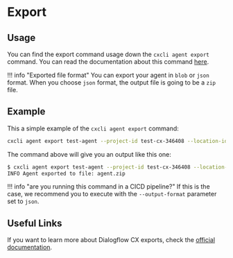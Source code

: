 # Export


## Usage

You can find the export command usage down the `cxcli agent export` command. You can read the documentation about this command [here](/cmd/cxcli_agent_export).


!!! info "Exported file format"
    You can export your agent in `blob` or `json` format. When you choose `json` format, the output file is going to be a `zip` file.


## Example

This a simple example of the `cxcli agent export` command:

```sh
cxcli agent export test-agent --project-id test-cx-346408 --location-id us-central1 --export-format blob
```

The command above will give you an output like this one:

```sh
$ cxcli agent export test-agent --project-id test-cx-346408 --location-id us-central1 --export-format json --output-file agent.zip
INFO Agent exported to file: agent.zip                    
```
!!! info "are you running this command in a CICD pipeline?"
    If this is the case, we recommend you to execute with the `--output-format` parameter set to `json`.

## Useful Links

If you want to learn more about Dialogflow CX exports, check the [official documentation](https://cloud.google.com/dialogflow/cx/docs/concept/agent#export).